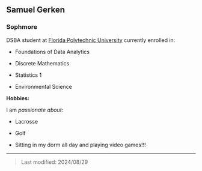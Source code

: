 ## Samuel Gerken

### Sophmore 

DSBA student at [Florida Polytechnic University](https://www.floridapoly.edu) currently enrolled in: 

- Foundations of Data Analytics

- Discrete Mathematics

- Statistics 1

- Environmental Science

**Hobbies:**

I am _passionate about_: 

- Lacrosse

- Golf

- Sitting in my dorm all day and playing video games!!!

***

> Last modified: 2024/08/29
